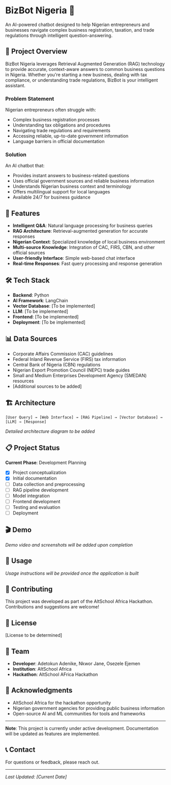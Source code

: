 # BizBot Nigeria 🤖

An AI-powered chatbot designed to help Nigerian entrepreneurs and businesses navigate complex business registration, taxation, and trade regulations through intelligent question-answering.

## 🎯 Project Overview

BizBot Nigeria leverages Retrieval Augmented Generation (RAG) technology to provide accurate, context-aware answers to common business questions in Nigeria. Whether you're starting a new business, dealing with tax compliance, or understanding trade regulations, BizBot is your intelligent assistant.

### Problem Statement
Nigerian entrepreneurs often struggle with:
- Complex business registration processes
- Understanding tax obligations and procedures
- Navigating trade regulations and requirements
- Accessing reliable, up-to-date government information
- Language barriers in official documentation

### Solution
An AI chatbot that:
- Provides instant answers to business-related questions
- Uses official government sources and reliable business information
- Understands Nigerian business context and terminology
- Offers multilingual support for local languages
- Available 24/7 for business guidance

## 🚀 Features

- **Intelligent Q&A**: Natural language processing for business queries
- **RAG Architecture**: Retrieval-augmented generation for accurate responses
- **Nigerian Context**: Specialized knowledge of local business environment
- **Multi-source Knowledge**: Integration of CAC, FIRS, CBN, and other official sources
- **User-friendly Interface**: Simple web-based chat interface
- **Real-time Responses**: Fast query processing and response generation

## 🛠️ Tech Stack

- **Backend**: Python
- **AI Framework**: LangChain
- **Vector Database**: [To be implemented]
- **LLM**: [To be implemented]
- **Frontend**: [To be implemented]
- **Deployment**: [To be implemented]

## 📊 Data Sources

- Corporate Affairs Commission (CAC) guidelines
- Federal Inland Revenue Service (FIRS) tax information
- Central Bank of Nigeria (CBN) regulations
- Nigerian Export Promotion Council (NEPC) trade guides
- Small and Medium Enterprises Development Agency (SMEDAN) resources
- [Additional sources to be added]

## 🏗️ Architecture

```
[User Query] → [Web Interface] → [RAG Pipeline] → [Vector Database] → [LLM] → [Response]
```

*Detailed architecture diagram to be added*

## 📋 Project Status

**Current Phase**: Development Planning

- [x] Project conceptualization
- [x] Initial documentation
- [ ] Data collection and preprocessing
- [ ] RAG pipeline development
- [ ] Model integration
- [ ] Frontend development
- [ ] Testing and evaluation
- [ ] Deployment

## 🎬 Demo

*Demo video and screenshots will be added upon completion*

## 📖 Usage

*Usage instructions will be provided once the application is built*

## 🤝 Contributing

This project was developed as part of the AltSchool Africa Hackathon. Contributions and suggestions are welcome!

## 📝 License

[License to be determined]

## 👥 Team

- **Developer**: Adetokun Adenike, Nkwor Jane, Osezele Ejemen
- **Institution**: AltSchool Africa
- **Hackathon**: AltSchool AFrica Hackathon

## 🙏 Acknowledgments

- AltSchool Africa for the hackathon opportunity
- Nigerian government agencies for providing public business information
- Open-source AI and ML communities for tools and frameworks

---

**Note**: This project is currently under active development. Documentation will be updated as features are implemented.

## 📞 Contact

For questions or feedback, please reach out.

---
*Last Updated: [Current Date]*
